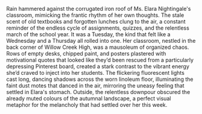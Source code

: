 Rain hammered against the corrugated iron roof of Ms. Elara Nightingale's classroom, mimicking the frantic rhythm of her own thoughts.  The stale scent of old textbooks and forgotten lunches clung to the air, a constant reminder of the endless cycle of assignments, quizzes, and the relentless march of the school year.  It was a Tuesday, the kind that felt like a Wednesday and a Thursday all rolled into one.  Her classroom, nestled in the back corner of Willow Creek High, was a mausoleum of organized chaos.  Rows of empty desks, chipped paint, and posters plastered with motivational quotes that looked like they’d been rescued from a particularly depressing Pinterest board, created a stark contrast to the vibrant energy she’d craved to inject into her students.  The flickering fluorescent lights cast long, dancing shadows across the worn linoleum floor, illuminating the faint dust motes that danced in the air, mirroring the uneasy feeling that settled in Elara's stomach.  Outside, the relentless downpour obscured the already muted colours of the autumnal landscape, a perfect visual metaphor for the melancholy that had settled over her this week.
